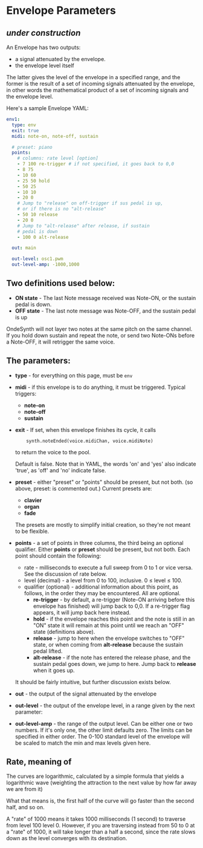 # Envelope Parameters  
  ## _under construction_
  
An Envelope has two outputs: 
 - a signal attenuated by the envelope.
 - the envelope level itself 

The latter gives the level of the envelope in a specified range, and the former is the result of a set of incoming signals attenuated by the envelope, in other words the mathematical product of a set of incoming signals and the envelope level.  
  
Here's a sample Envelope YAML:
```yaml
env1:
  type: env
  exit: true
  midi: note-on, note-off, sustain

  # preset: piano
  points:
    # columns: rate level [option]
    - 7 100 re-trigger # if not specified, it goes back to 0,0
    - 8 75
    - 10 60
    - 25 50 hold
    - 50 25
    - 10 10 
    - 20 0
    # Jump to "release" on off-trigger if sus pedal is up,
    # or if there is no "alt-release" 
    - 50 10 release 
    - 20 0
    # Jump to "alt-release" after release, if sustain
    # pedal is down
    - 100 0 alt-release

  out: main

  out-level: osc1.pwm
  out-level-amp: -1000,1000 

```

## Two definitions used below:

 - **ON state** - The last Note message received was Note-ON, or the sustain pedal is down.
 - **OFF state** - The last note message was Note-OFF, and the sustain pedal is up 

OndeSynth will not layer two notes at the same pitch on the same channel. If you hold down sustain and repeat the note, or send two Note-ONs before a Note-OFF, it will retrigger the same voice. 



## The parameters:
  - **type** - for everything on this page, must be `env`
  - **midi** - if this envelope is to do anything, it must be triggered. Typical triggers: 
  
    - **note-on** 
    - **note-off**
    - **sustain**
        
  - **exit** - If set, when this envelope finishes its cycle, it calls 
  
            synth.noteEnded(voice.midiChan, voice.midiNote)
      
       to return the voice to the pool.  
  
      Default is false. Note that in YAML, the words 'on' and 'yes' also indicate 'true', as 'off' and 'no' indicate false.


  - **preset** - either "preset" or "points" should be present, but not both. (so above, preset: is commented out.)  Current presets are: 
    - **clavier**
    - **organ**
    - **fade**
    
    The presets are mostly to simplify initial creation, so they're not meant to be flexible.
    
  - **points** - a set of points in three columns, the third being an optional qualifier. Either **points** or **preset** should be present, but not both. Each point should contain the following: 
    - rate - milliseconds to execute a full sweep from 0 to 1 or vice versa. See the discussion of rate below. 
    - level (decimal) - a level from 0 to 100, inclusive. 0 &le; level &le; 100.
    - qualifier (optional) - additional information about this point, as follows, in the order they may be encountered. All are optional. 
        - **re-trigger** - by default, a re-trigger (Note-ON arriving before this envelope has finished) will jump back to 0,0. If a re-trigger flag appears, it will jump back here instead.
        - **hold** - if the envelope reaches this point and the note is still in an "ON" state it will remain at this point until we reach an "OFF" state (definitions above).
        - **release** - jump to here when the envelope switches to "OFF" state, or when coming from **alt-release** because the sustain pedal lifted.
        - **alt-release** - if the note has entered the release phase, and the sustain pedal goes down, we jump to here. Jump back to **release** when it goes up.  
    
    It should be fairly intuitive, but further discussion exists below.
    
  - **out** - the output of the signal attenuated by the envelope
  - **out-level** - the output of the envelope level, in a range given by the next parameter:
  - **out-level-amp** - the range of the output level. Can be either one or two numbers. If it's only one, the other limit defaults zero. The limits can be specified in either order. The 0-100 standard level of the envelope will be scaled to match the min and max levels given here. 
  
   
## Rate, meaning of

The curves are logarithmic, calculated by a simple formula that yields a logarithmic wave (weighting the attraction to the next value by how far away we are from it)

What that means is, the first half of the curve will go faster than the second half, and so on. 

A "rate" of 1000 means it takes 1000 milliseconds (1 second) to traverse from level 100 level 0. However, if you are traversing instead from 50 to 0 at a "rate" of 1000, it will take longer than a half a second, since the rate slows down as the level converges with its destination. 

 




